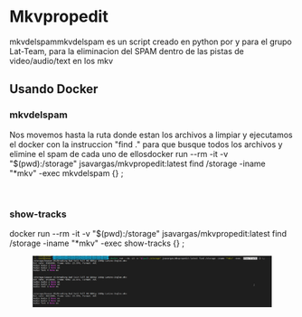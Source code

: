 # Mkvpropedit

mkvdelspammkvdelspam es un script creado en python por y para el grupo Lat-Team, para la eliminacion del SPAM dentro de las pistas de video/audio/text en los mkv

## Usando Docker <a href="#usando-docker" id="usando-docker"></a>

### mkvdelspam <a href="#mkvdelspam" id="mkvdelspam"></a>

Nos movemos hasta la ruta donde estan los archivos a limpiar y ejecutamos el docker con la instruccion "find ." para que busque todos los archivos y elimine el spam de cada uno de ellosdocker run --rm -it -v "$(pwd):/storage" jsavargas/mkvpropedit:latest find /storage -iname "\*mkv" -exec mkvdelspam {} ;

<figure><img src="https://files.gitbook.com/v0/b/gitbook-x-prod.appspot.com/o/spaces%2Fi1EvSMy6gwKQw1k9sI54%2Fuploads%2FgE9CvGZKrjOSzBhpaHrn%2Fimage.png?alt=media&#x26;token=a0bc8c93-0f79-4bd8-b394-b31e8cc227b1" alt=""><figcaption></figcaption></figure>

### show-tracks <a href="#show-tracks" id="show-tracks"></a>

​docker run --rm -it -v "$(pwd):/storage" jsavargas/mkvpropedit:latest find /storage -iname "\*mkv" -exec show-tracks {} ;

<figure><img src="../.gitbook/assets/image (1).png" alt=""><figcaption></figcaption></figure>
